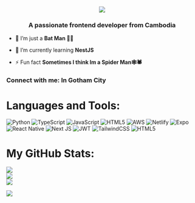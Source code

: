 <h1 align="center">
    <img src="https://readme-typing-svg.herokuapp.com/?font=Righteous&size=35&center=true&vCenter=true&width=500&height=70&duration=4000&lines=Why+are+you+running+💨;+I'm+just+kak+Developer+...!;" />
</h1>
<h3 align="center">A passionate frontend developer from Cambodia</h3>

- 🔭 I’m just a **Bat Man 🦹🏿**

- 🌱 I’m currently learning **NestJS**

- ⚡ Fun fact **Sometimes I think Im a Spider Man🕸️🕷️**

<h3 align="left">Connect with me: In Gotham City</h3>

# Languages and Tools:

![Python](https://img.shields.io/badge/python-3670A0?style=for-the-badge&logo=python&logoColor=ffdd54) ![TypeScript](https://img.shields.io/badge/typescript-%23007ACC.svg?style=for-the-badge&logo=typescript&logoColor=white) ![JavaScript](https://img.shields.io/badge/javascript-%23323330.svg?style=for-the-badge&logo=javascript&logoColor=%23F7DF1E) ![HTML5](https://img.shields.io/badge/html5-%23E34F26.svg?style=for-the-badge&logo=html5&logoColor=white) ![AWS](https://img.shields.io/badge/AWS-%23FF9900.svg?style=for-the-badge&logo=amazon-aws&logoColor=white) ![Netlify](https://img.shields.io/badge/netlify-%23000000.svg?style=for-the-badge&logo=netlify&logoColor=#00C7B7) ![Expo](https://img.shields.io/badge/expo-1C1E24?style=for-the-badge&logo=expo&logoColor=#D04A37) ![React Native](https://img.shields.io/badge/react_native-%2320232a.svg?style=for-the-badge&logo=react&logoColor=%2361DAFB) ![Next JS](https://img.shields.io/badge/Next-black?style=for-the-badge&logo=next.js&logoColor=white) ![JWT](https://img.shields.io/badge/JWT-black?style=for-the-badge&logo=JSON%20web%20tokens) ![TailwindCSS](https://img.shields.io/badge/tailwindcss-%2338B2AC.svg?style=for-the-badge&logo=tailwind-css&logoColor=white) ![HTML5](https://img.shields.io/badge/html5-%23E34F26.svg?style=for-the-badge&logo=html5&logoColor=white)
# My GitHub Stats:
![](https://github-readme-stats.vercel.app/api?username=DarathPenn&theme=radical&hide_border=false&include_all_commits=true&count_private=true)<br/>
![](https://github-readme-streak-stats.herokuapp.com/?user=DarathPenn&theme=radical&hide_border=false)<br/>
![](https://github-readme-stats.vercel.app/api/top-langs/?username=DarathPenn&theme=radical&hide_border=false&include_all_commits=true&count&layout=compact)


<img src="https://github-profile-trophy.vercel.app/?username=DarathPenn&theme=alduin"/>



